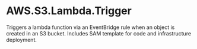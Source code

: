 # AWS.S3.Lambda.Trigger
Triggers a lambda function via an EventBridge rule when an object is created in an S3 bucket.
Includes SAM template for code and infrastructure deployment.
